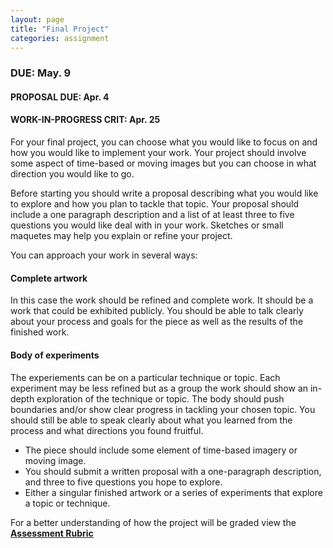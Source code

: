 ```yaml
---
layout: page
title: "Final Project"
categories: assignment
---
```


### DUE: May. 9

#### PROPOSAL DUE: Apr. 4
#### WORK-IN-PROGRESS CRIT: Apr. 25

For your final project, you can choose what you would like to focus on and how you would like to implement your work. Your project should involve some aspect of time-based or moving images but you can choose in what direction you would like to go.

Before starting you should write a proposal describing what you would like to explore and how you plan to tackle that topic. Your proposal should include a one paragraph description and a list of at least three to five questions you would like deal with in your work. Sketches or small maquetes may help you explain or refine your project.

You can approach your work in several ways: 

#### Complete artwork
In this case the work should be refined and complete work. It should be a work that could be exhibited publicly. You should be able to talk clearly about your process and goals for the piece as well as the results of the finished work.

#### Body of experiments
The experiements can be on a particular technique or topic. Each experiment may be less refined but as a group the work should show an in-depth exploration of the technique or topic. The body should push boundaries and/or show clear progress in tackling your chosen topic. You should still be able to speak clearly about what you learned from the process and what directions you found fruitful.

* The piece should include some element of time-based imagery or moving image.
* You should submit a written proposal with a one-paragraph description, and three to five questions you hope to explore.
* Either a singular finished artwork or a series of experiments that explore a topic or technique.

For a better understanding of how the project will be graded view the **[Assessment Rubric](https://docs.google.com/spreadsheets/d/e/2PACX-1vQyz7mYJKvyi3aegFbCDz2jxTDNnFVvrwfWumUhImkM_C27YVbJbJ_rMiEbLoW3LYrpYtJosBM-5aGQ/pubhtml)**
